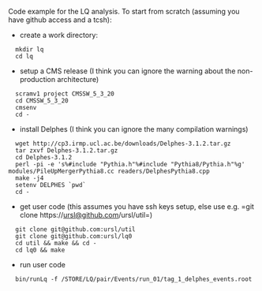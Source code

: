 Code example for the LQ analysis. To start from scratch (assuming you
have github access and a tcsh):

* create a work directory: 
```
  mkdir lq
  cd lq
```

* setup a CMS release (I think you can ignore the warning about the non-production architecture)
```
  scramv1 project CMSSW_5_3_20
  cd CMSSW_5_3_20
  cmsenv
  cd - 
```

* install Delphes (I think you can ignore the many compilation warnings)
```
  wget http://cp3.irmp.ucl.ac.be/downloads/Delphes-3.1.2.tar.gz
  tar zxvf Delphes-3.1.2.tar.gz
  cd Delphes-3.1.2
  perl -pi -e 's%#include "Pythia.h"%#include "Pythia8/Pythia.h"%g' modules/PileUpMergerPythia8.cc readers/DelphesPythia8.cpp
  make -j4
  setenv DELPHES `pwd`
  cd - 
```
  

* get user code (this assumes you have ssh keys setup, else use e.g. =git clone https://ursl@github.com/ursl/util=)
```
  git clone git@github.com:ursl/util  
  git clone git@github.com:ursl/lq0
  cd util && make && cd - 
  cd lq0 && make
```

* run user code
```
  bin/runLq -f /STORE/LQ/pair/Events/run_01/tag_1_delphes_events.root
```
